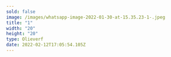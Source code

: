 ```yaml
---
sold: false
image: /images/whatsapp-image-2022-01-30-at-15.35.23-1-.jpeg
title: "1"
width: "20"
height: "20"
type: Olieverf
date: 2022-02-12T17:05:54.105Z
---
```

